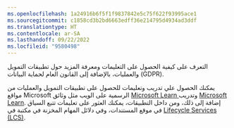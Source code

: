 ```yaml
---
ms.openlocfilehash: 1a24916b6f5f1f9837842e5c75f622f93995ace1
ms.sourcegitcommit: c1858cd3b2bd6663edff36e214795d4934ad3ddf
ms.translationtype: HT
ms.contentlocale: ar-SA
ms.lasthandoff: 09/22/2022
ms.locfileid: "9580498"
---
```

التعرف على كيفية الحصول على التعليمات ومعرفة المزيد حول تطبيقات التمويل والعمليات، بالإضافة إلى القانون العام لحماية البيانات (GDPR). 

يمكنك الحصول علي تدريب وتعليمات للحصول على تطبيقات التمويل والعمليات من مواقع Microsoft الرسمية على الويب مثل وثائق [Microsoft Learn ](/dynamics365/fin-ops-core/fin-ops/?azure-portal=true) وتدريب [Microsoft Learn](/training/?azure-portal=true). إضافة إلى ذلك، ومن داخل التطبيقات، يمكنك العثور على تعليمات تتبع السياق في موقع المستندات، وفي دلائل المهام المخزنة في مكتبة في [Lifecycle Services (LCS)](https://lcs.dynamics.com/?azure-portal=true).
